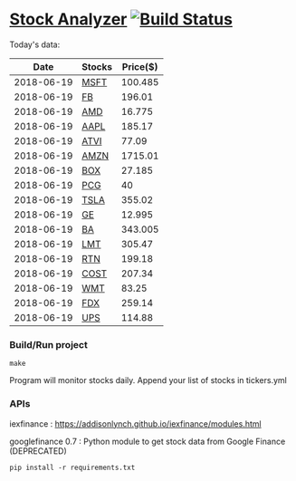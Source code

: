 # [Stock Analyzer](https://ogoyal.github.io/StockAnalyzer/) [![Build Status](https://travis-ci.org/ogoyal/StockAnalyzer.svg?branch=master)](https://travis-ci.org/ogoyal/StockAnalyzer)

Today's data:

| Date| Stocks| Price($) | 
| --- | --- | ---  | 
| 2018-06-19| [MSFT](https://plot.ly/~ogoyal/2)| 100.485 | 
| 2018-06-19| [FB](https://plot.ly/~ogoyal/4)| 196.01 | 
| 2018-06-19| [AMD](https://plot.ly/~ogoyal/6)| 16.775 | 
| 2018-06-19| [AAPL](https://plot.ly/~ogoyal/8)| 185.17 | 
| 2018-06-19| [ATVI](https://plot.ly/~ogoyal/10)| 77.09 | 
| 2018-06-19| [AMZN](https://plot.ly/~ogoyal/12)| 1715.01 | 
| 2018-06-19| [BOX](https://plot.ly/~ogoyal/14)| 27.185 | 
| 2018-06-19| [PCG](https://plot.ly/~ogoyal/16)| 40 | 
| 2018-06-19| [TSLA](https://plot.ly/~ogoyal/18)| 355.02 | 
| 2018-06-19| [GE](https://plot.ly/~ogoyal/20)| 12.995 | 
| 2018-06-19| [BA](https://plot.ly/~ogoyal/22)| 343.005 | 
| 2018-06-19| [LMT](https://plot.ly/~ogoyal/24)| 305.47 | 
| 2018-06-19| [RTN](https://plot.ly/~ogoyal/26)| 199.18 | 
| 2018-06-19| [COST](https://plot.ly/~ogoyal/28)| 207.34 | 
| 2018-06-19| [WMT](https://plot.ly/~ogoyal/30)| 83.25 | 
| 2018-06-19| [FDX](https://plot.ly/~ogoyal/32)| 259.14 | 
| 2018-06-19| [UPS](https://plot.ly/~ogoyal/34)| 114.88 | 

### Build/Run project

```
make
```

Program will monitor stocks daily. Append your list of stocks in tickers.yml

### APIs
iexfinance : https://addisonlynch.github.io/iexfinance/modules.html

googlefinance 0.7 : Python module to get stock data from Google Finance (DEPRECATED)

```
pip install -r requirements.txt
```
